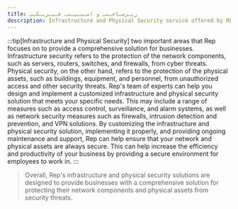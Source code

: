 ```yaml
---
title: زیـرسـاخـتـ و امـنـیـتـ فـیـزیـکـی
description: Infrastructure and Physical Security service offered by REP
---
```

:::tip[Infrastructure and Physical Security]
two important areas that Rep focuses on to provide a comprehensive solution for businesses. Infrastructure security refers to the protection of the network components, such as servers, routers, switches, and firewalls, from cyber threats. Physical security, on the other hand, refers to the protection of the physical assets, such as buildings, equipment, and personnel, from unauthorized access and other security threats.
Rep's team of experts can help you design and implement a customized infrastructure and physical security solution that meets your specific needs. This may include a range of measures such as access control, surveillance, and alarm systems, as well as network security measures such as firewalls, intrusion detection and prevention, and VPN solutions.
By customizing the infrastructure and physical security solution, implementing it properly, and providing ongoing maintenance and support, Rep can help ensure that your network and physical assets are always secure. This can help increase the efficiency and productivity of your business by providing a secure environment for employees to work in.
:::

> Overall, Rep's infrastructure and physical security solutions are designed to provide businesses with a comprehensive solution for protecting their network components and physical assets from security threats.